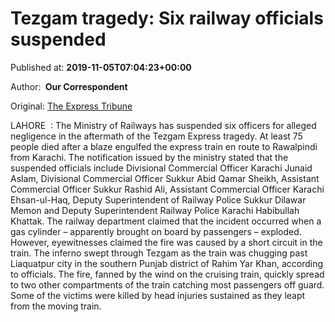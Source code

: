 
# Tezgam tragedy: Six railway officials suspended

Published at: **2019-11-05T07:04:23+00:00**

Author: **​ Our Correspondent**

Original: [The Express Tribune](https://tribune.com.pk/story/2093839/1-tezgam-tragedy-six-railway-officials-suspended/)

LAHORE  : The Ministry of Railways has suspended six officers for alleged negligence in the aftermath of the Tezgam Express tragedy.
At least 75 people died after a blaze engulfed the express train en route to Rawalpindi from Karachi.
The notification issued by the ministry stated that the suspended officials include Divisional Commercial Officer Karachi Junaid Aslam, Divisional Commercial Officer Sukkur Abid Qamar Sheikh, Assistant Commercial Officer Sukkur Rashid Ali, Assistant Commercial Officer Karachi Ehsan-ul-Haq, Deputy Superintendent of Railway Police Sukkur Dilawar Memon and Deputy Superintendent Railway Police Karachi Habibullah Khattak.
The railway department claimed that the incident occurred when a gas cylinder – apparently brought on board by passengers – exploded. However, eyewitnesses claimed the fire was caused by a short circuit in the train.
The inferno swept through Tezgam as the train was chugging past Liaquatpur city in the southern Punjab district of Rahim Yar Khan, according to officials.
The fire, fanned by the wind on the cruising train, quickly spread to two other compartments of the train catching most passengers off guard.
Some of the victims were killed by head injuries sustained as they leapt from the moving train.
 
 
